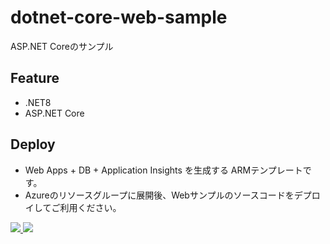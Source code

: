 # dotnet-core-web-sample
ASP.NET Coreのサンプル

## Feature
- .NET8
- ASP.NET Core

## Deploy
- Web Apps + DB + Application Insights を生成する ARMテンプレートです。
- Azureのリソースグループに展開後、Webサンプルのソースコードをデプロイしてご利用ください。

<a href="https://portal.azure.com/#create/Microsoft.Template/uri/https%3A%2F%2Fraw.githubusercontent.com%2FtYoshiyuki%2Fdotnet-core-web-sample%2Fmaster%2FDotNetCoreWebSample.Template%2Fazuredeploy.json" target="_blank">
  <img src="https://azuredeploy.net/deploybutton.png" />
</a>

<a href="http://armviz.io/#/?load=https%3A%2F%2Fraw.githubusercontent.com%2FtYoshiyuki%2Fdotnet-core-web-sample%2Fmaster%2FDotNetCoreWebSample.Template%2Fazuredeploy.json" target="_blank">
  <img src="http://armviz.io/visualizebutton.png" />
</a>
